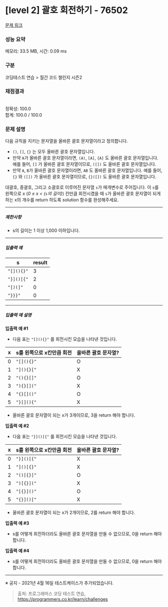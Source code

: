 # [level 2] 괄호 회전하기 - 76502 

[문제 링크](https://school.programmers.co.kr/learn/courses/30/lessons/76502) 

### 성능 요약

메모리: 33.5 MB, 시간: 0.09 ms

### 구분

코딩테스트 연습 > 월간 코드 챌린지 시즌2

### 채점결과

<br/>정확성: 100.0<br/>합계: 100.0 / 100.0

### 문제 설명

<p style="user-select: auto;">다음 규칙을 지키는 문자열을 올바른 괄호 문자열이라고 정의합니다.</p>

<ul style="user-select: auto;">
<li style="user-select: auto;"><code style="user-select: auto;">()</code>, <code style="user-select: auto;">[]</code>, <code style="user-select: auto;">{}</code> 는 모두 올바른 괄호 문자열입니다.</li>
<li style="user-select: auto;">만약 <code style="user-select: auto;">A</code>가 올바른 괄호 문자열이라면, <code style="user-select: auto;">(A)</code>, <code style="user-select: auto;">[A]</code>, <code style="user-select: auto;">{A}</code> 도 올바른 괄호 문자열입니다. 예를 들어, <code style="user-select: auto;">[]</code> 가 올바른 괄호 문자열이므로, <code style="user-select: auto;">([])</code> 도 올바른 괄호 문자열입니다.</li>
<li style="user-select: auto;">만약 <code style="user-select: auto;">A</code>, <code style="user-select: auto;">B</code>가 올바른 괄호 문자열이라면, <code style="user-select: auto;">AB</code> 도 올바른 괄호 문자열입니다. 예를 들어, <code style="user-select: auto;">{}</code> 와 <code style="user-select: auto;">([])</code> 가 올바른 괄호 문자열이므로, <code style="user-select: auto;">{}([])</code> 도 올바른 괄호 문자열입니다.</li>
</ul>

<p style="user-select: auto;">대괄호, 중괄호, 그리고 소괄호로 이루어진 문자열 <code style="user-select: auto;">s</code>가 매개변수로 주어집니다. 이 <code style="user-select: auto;">s</code>를 왼쪽으로 x (<em style="user-select: auto;">0 ≤ x &lt; (<code style="user-select: auto;">s</code>의 길이)</em>) 칸만큼 회전시켰을 때 <code style="user-select: auto;">s</code>가 올바른 괄호 문자열이 되게 하는 x의 개수를 return 하도록 solution 함수를 완성해주세요.</p>

<hr style="user-select: auto;">

<h5 style="user-select: auto;">제한사항</h5>

<ul style="user-select: auto;">
<li style="user-select: auto;">s의 길이는 1 이상 1,000 이하입니다.</li>
</ul>

<hr style="user-select: auto;">

<h5 style="user-select: auto;">입출력 예</h5>
<table class="table" style="user-select: auto;">
        <thead style="user-select: auto;"><tr style="user-select: auto;">
<th style="user-select: auto;">s</th>
<th style="user-select: auto;">result</th>
</tr>
</thead>
        <tbody style="user-select: auto;"><tr style="user-select: auto;">
<td style="user-select: auto;"><code style="user-select: auto;">"[](){}"</code></td>
<td style="user-select: auto;">3</td>
</tr>
<tr style="user-select: auto;">
<td style="user-select: auto;"><code style="user-select: auto;">"}]()[{"</code></td>
<td style="user-select: auto;">2</td>
</tr>
<tr style="user-select: auto;">
<td style="user-select: auto;"><code style="user-select: auto;">"[)(]"</code></td>
<td style="user-select: auto;">0</td>
</tr>
<tr style="user-select: auto;">
<td style="user-select: auto;"><code style="user-select: auto;">"}}}"</code></td>
<td style="user-select: auto;">0</td>
</tr>
</tbody>
      </table>
<hr style="user-select: auto;">

<h5 style="user-select: auto;">입출력 예 설명</h5>

<p style="user-select: auto;"><strong style="user-select: auto;">입출력 예 #1</strong></p>

<ul style="user-select: auto;">
<li style="user-select: auto;">다음 표는 <code style="user-select: auto;">"[](){}"</code> 를 회전시킨 모습을 나타낸 것입니다.</li>
</ul>
<table class="table" style="user-select: auto;">
        <thead style="user-select: auto;"><tr style="user-select: auto;">
<th style="user-select: auto;">x</th>
<th style="user-select: auto;">s를 왼쪽으로 x칸만큼 회전</th>
<th style="user-select: auto;">올바른 괄호 문자열?</th>
</tr>
</thead>
        <tbody style="user-select: auto;"><tr style="user-select: auto;">
<td style="user-select: auto;">0</td>
<td style="user-select: auto;"><code style="user-select: auto;">"[](){}"</code></td>
<td style="user-select: auto;">O</td>
</tr>
<tr style="user-select: auto;">
<td style="user-select: auto;">1</td>
<td style="user-select: auto;"><code style="user-select: auto;">"](){}["</code></td>
<td style="user-select: auto;">X</td>
</tr>
<tr style="user-select: auto;">
<td style="user-select: auto;">2</td>
<td style="user-select: auto;"><code style="user-select: auto;">"(){}[]"</code></td>
<td style="user-select: auto;">O</td>
</tr>
<tr style="user-select: auto;">
<td style="user-select: auto;">3</td>
<td style="user-select: auto;"><code style="user-select: auto;">"){}[]("</code></td>
<td style="user-select: auto;">X</td>
</tr>
<tr style="user-select: auto;">
<td style="user-select: auto;">4</td>
<td style="user-select: auto;"><code style="user-select: auto;">"{}[]()"</code></td>
<td style="user-select: auto;">O</td>
</tr>
<tr style="user-select: auto;">
<td style="user-select: auto;">5</td>
<td style="user-select: auto;"><code style="user-select: auto;">"}[](){"</code></td>
<td style="user-select: auto;">X</td>
</tr>
</tbody>
      </table>
<ul style="user-select: auto;">
<li style="user-select: auto;">올바른 괄호 문자열이 되는 x가 3개이므로, 3을 return 해야 합니다.</li>
</ul>

<p style="user-select: auto;"><strong style="user-select: auto;">입출력 예 #2</strong></p>

<ul style="user-select: auto;">
<li style="user-select: auto;">다음 표는 <code style="user-select: auto;">"}]()[{"</code> 를 회전시킨 모습을 나타낸 것입니다.</li>
</ul>
<table class="table" style="user-select: auto;">
        <thead style="user-select: auto;"><tr style="user-select: auto;">
<th style="user-select: auto;">x</th>
<th style="user-select: auto;">s를 왼쪽으로 x칸만큼 회전</th>
<th style="user-select: auto;">올바른 괄호 문자열?</th>
</tr>
</thead>
        <tbody style="user-select: auto;"><tr style="user-select: auto;">
<td style="user-select: auto;">0</td>
<td style="user-select: auto;"><code style="user-select: auto;">"}]()[{"</code></td>
<td style="user-select: auto;">X</td>
</tr>
<tr style="user-select: auto;">
<td style="user-select: auto;">1</td>
<td style="user-select: auto;"><code style="user-select: auto;">"]()[{}"</code></td>
<td style="user-select: auto;">X</td>
</tr>
<tr style="user-select: auto;">
<td style="user-select: auto;">2</td>
<td style="user-select: auto;"><code style="user-select: auto;">"()[{}]"</code></td>
<td style="user-select: auto;">O</td>
</tr>
<tr style="user-select: auto;">
<td style="user-select: auto;">3</td>
<td style="user-select: auto;"><code style="user-select: auto;">")[{}]("</code></td>
<td style="user-select: auto;">X</td>
</tr>
<tr style="user-select: auto;">
<td style="user-select: auto;">4</td>
<td style="user-select: auto;"><code style="user-select: auto;">"[{}]()"</code></td>
<td style="user-select: auto;">O</td>
</tr>
<tr style="user-select: auto;">
<td style="user-select: auto;">5</td>
<td style="user-select: auto;"><code style="user-select: auto;">"{}]()["</code></td>
<td style="user-select: auto;">X</td>
</tr>
</tbody>
      </table>
<ul style="user-select: auto;">
<li style="user-select: auto;">올바른 괄호 문자열이 되는 x가 2개이므로, 2를 return 해야 합니다.</li>
</ul>

<p style="user-select: auto;"><strong style="user-select: auto;">입출력 예 #3</strong></p>

<ul style="user-select: auto;">
<li style="user-select: auto;">s를 어떻게 회전하더라도 올바른 괄호 문자열을 만들 수 없으므로, 0을 return 해야 합니다.</li>
</ul>

<p style="user-select: auto;"><strong style="user-select: auto;">입출력 예 #4</strong></p>

<ul style="user-select: auto;">
<li style="user-select: auto;">s를 어떻게 회전하더라도 올바른 괄호 문자열을 만들 수 없으므로, 0을 return 해야 합니다.</li>
</ul>

<hr style="user-select: auto;">

<p style="user-select: auto;">※ 공지 - 2021년 4월 16일 테스트케이스가 추가되었습니다.</p>


> 출처: 프로그래머스 코딩 테스트 연습, https://programmers.co.kr/learn/challenges